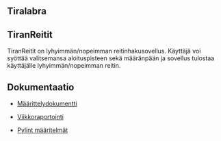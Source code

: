 ## Tiralabra

## TiranReitit

TiranReitit on lyhyimmän/nopeimman reitinhakusovellus. Käyttäjä voi syöttää valitsemansa aloituspisteen sekä määränpään ja sovellus tulostaa käyttäjälle lyhyimmän/nopeimman reitin.

## Dokumentaatio

- [Määrittelydokumentti](https://github.com/Noraelisa/tiralabra/blob/main/dokumentit/määrittelydokumentti)

- [Viikkoraportointi](https://github.com/Noraelisa/tiralabra/blob/main/dokumentit/viikkodokumentti)

- [Pylint määritelmät](https://github.com/Noraelisa/ot-harjoitustyo/blob/main/tiralabra/.pylintrc)